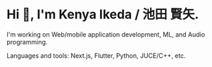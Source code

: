 # Hi 👋, I'm Kenya Ikeda / 池田 賢矢.

I'm working on Web/mobile application development, ML, and Audio programming.

Languages and tools: Next.js, Flutter, Python, JUCE/C++, etc.
